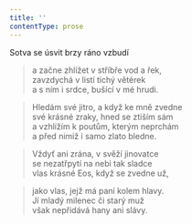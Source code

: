 ```yaml
---
title: ''
contentType: prose
---
```


Sotva se úsvit brzy ráno vzbudí

> a začne zhlížet v stříbře vod a řek,  
> zavzdychá v listí tichý větérek  
> a s ním i srdce, bušící v mé hrudi.

> Hledám své jitro, a když ke mně zvedne  
> své krásné zraky, hned se ztiším sám  
> a vzhlížím k poutům, kterým neprchám  
> a před nimiž i samo zlato bledne.

> Vždyť ani zrána, v svěží jinovatce  
> se nezatřpytí na nebi tak sladce  
> vlas krásné Eos, když se zvedne už,

> jako vlas, jejž má paní kolem hlavy.  
> Jí mladý milenec či starý muž  
> však nepřidává hany ani slávy.
